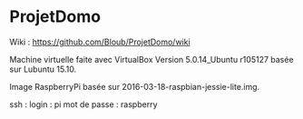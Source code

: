 # ProjetDomo

Wiki : https://github.com/Bloub/ProjetDomo/wiki

Machine virtuelle faite avec VirtualBox Version 5.0.14_Ubuntu r105127 basée sur Lubuntu 15.10.

Image RaspberryPi basée sur 2016-03-18-raspbian-jessie-lite.img.


ssh :
  login         : pi
  mot de passe  : raspberry
